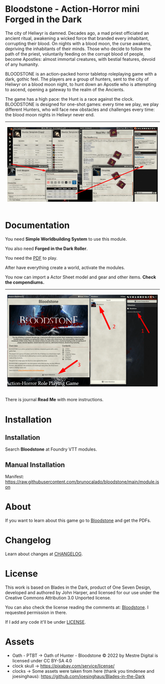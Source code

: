 # Bloodstone - Action-Horror mini Forged in the Dark
The city of Heliwyr is damned. Decades ago, a mad priest officiated an ancient ritual, awakening a wicked force that branded every inhabitant, corrupting their blood. On nights with a blood moon, the curse awakens, depriving the inhabitants of their minds. Those who decide to follow the path of the priest, voluntarily feeding on the corrupt blood of people, become Apostles: almost immortal creatures, with bestial features, devoid of any humanity.

BLOODSTONE is an action-packed horror tabletop roleplaying game with a dark, gothic feel.
The players are a group of hunters, sent to the city of Heliwyr on a blood moon night, to hunt down an Apostle who is attempting to ascend, opening a gateway to the realm of the Ancients. 

The game has a high pace: the Hunt is a race against the clock. 
BLOODSTONE is designed for one-shot games: every time we play, we play different Hunters, who will face new obstacles and challenges every time: the blood moon nights in Heliwyr never end.

<table>
<thead>
  <tr>
    <th>
      <p align="center">
        <img width="900" src="docs/docs-overview.webp">
      </p>
    </th>
  </tr>
</thead>
</table>

# Documentation
You need **Simple Worldbuilding System** to use this module.

You also need **Forged in the Dark Roller**.

You need the [PDF](https://matteosciutteri.itch.io/bloodstone) to play.

After have everything create a world, activate the modules. 

You now can import a Actor Sheet model and gear and other items. **Check the compendiums.** 

<table>
<thead>
  <tr>
    <th>
      <p align="center">
        <img width="800" src="docs/docs-import.webp">
      </p>
    </th>
  </tr>
</thead>
</table>

There is journal **Read Me** with more instructions. 

# Installation

## Installation
Search **Bloodstone** at Foundry VTT modules.

## Manual Installation
Manifest: https://raw.githubusercontent.com/brunocalado/bloodstone/main/module.json

# About
If you want to learn about this game go to [Bloodstone](https://matteosciutteri.itch.io/bloodstone) and get the PDFs.

# Changelog
Learn about changes at [CHANGELOG](CHANGELOG.md).

# License
This work is based on Blades in the Dark, product of One Seven Design, developed and authored by John Harper, and licensed for our use under the Creative Commons Attribution 3.0 Unported license.

You can also check the license reading the comments at: [Bloodstone](https://matteosciutteri.itch.io/bloodstone). I requested permission in there.

If I add any code it'll be under [LICENSE](LICENSE).

# Assets
- Oath - PTBT -> Oath of Hunter - Bloodstone © 2022 by Mestre Digital is licensed under CC BY-SA 4.0
- clock skull -> https://pixabay.com/service/license/
- clocks -> Some assets were taken from here (thank you timdenee and joesinghaus): https://github.com/joesinghaus/Blades-in-the-Dark